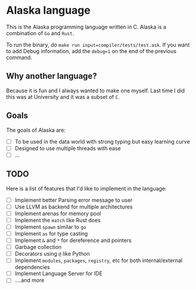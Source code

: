 # Alaska language

This is the Alaska programming language written in C. Alaska is a combination of `Go` and `Rust`.

To run the binary, do `make run input=compiler/tests/test.ask`. If you want to add Debug information, add the `debug=1` on the end of the previous command.

## Why another language?

Because it is fun and I always wanted to make one myself. Last time I did this was at University and it was a subset of `C`.

## Goals

The goals of Alaska are:

- [ ] To be used in the data world with strong typing but easy learning curve
- [ ] Designed to use multiple threads with ease
- [ ] ...

## TODO

Here is a list of features that I'd like to implement in the language:

- [ ] Implement better Parsing error message to user
- [ ] Use LLVM as backend for multiple architectures
- [ ] Implement arenas for memory pool
- [ ] Implement the `match` like Rust does
- [ ] Implement `spawn` similar to `go`
- [ ] Implement `as` for type casting
- [ ] Implement `&` and `*` for dereference and pointers
- [ ] Garbage collection
- [ ] Decorators using `@` like Python
- [ ] Implement `modules`, `packages`, `registry`, etc for both internal/external dependencies
- [ ] Implement Language Server for IDE
- [ ] ....and more
